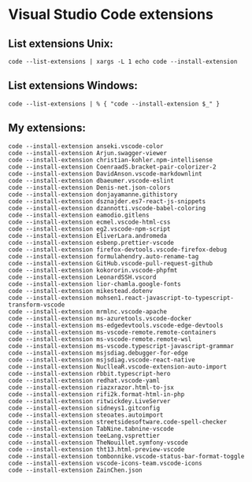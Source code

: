 # Visual Studio Code extensions

## List extensions Unix:
    
    code --list-extensions | xargs -L 1 echo code --install-extension       
        
## List extensions Windows:

    code --list-extensions | % { "code --install-extension $_" }        
    
## My extensions:

    code --install-extension anseki.vscode-color
    code --install-extension Arjun.swagger-viewer
    code --install-extension christian-kohler.npm-intellisense
    code --install-extension CoenraadS.bracket-pair-colorizer-2
    code --install-extension DavidAnson.vscode-markdownlint
    code --install-extension dbaeumer.vscode-eslint
    code --install-extension Denis-net.json-colors
    code --install-extension donjayamanne.githistory
    code --install-extension dsznajder.es7-react-js-snippets
    code --install-extension dzannotti.vscode-babel-coloring
    code --install-extension eamodio.gitlens
    code --install-extension ecmel.vscode-html-css
    code --install-extension eg2.vscode-npm-script
    code --install-extension EliverLara.andromeda
    code --install-extension esbenp.prettier-vscode
    code --install-extension firefox-devtools.vscode-firefox-debug
    code --install-extension formulahendry.auto-rename-tag
    code --install-extension GitHub.vscode-pull-request-github
    code --install-extension kokororin.vscode-phpfmt
    code --install-extension LeonardSSH.vscord
    code --install-extension lior-chamla.google-fonts
    code --install-extension mikestead.dotenv
    code --install-extension mohsen1.react-javascript-to-typescript-transform-vscode
    code --install-extension mrmlnc.vscode-apache
    code --install-extension ms-azuretools.vscode-docker
    code --install-extension ms-edgedevtools.vscode-edge-devtools
    code --install-extension ms-vscode-remote.remote-containers
    code --install-extension ms-vscode-remote.remote-wsl
    code --install-extension ms-vscode.typescript-javascript-grammar
    code --install-extension msjsdiag.debugger-for-edge
    code --install-extension msjsdiag.vscode-react-native
    code --install-extension NuclleaR.vscode-extension-auto-import
    code --install-extension rbbit.typescript-hero
    code --install-extension redhat.vscode-yaml
    code --install-extension riazxrazor.html-to-jsx
    code --install-extension rifi2k.format-html-in-php
    code --install-extension ritwickdey.LiveServer
    code --install-extension sidneys1.gitconfig
    code --install-extension steoates.autoimport
    code --install-extension streetsidesoftware.code-spell-checker
    code --install-extension TabNine.tabnine-vscode
    code --install-extension teeLang.vsprettier
    code --install-extension TheNouillet.symfony-vscode
    code --install-extension tht13.html-preview-vscode
    code --install-extension tombonnike.vscode-status-bar-format-toggle
    code --install-extension vscode-icons-team.vscode-icons
    code --install-extension ZainChen.json
    
